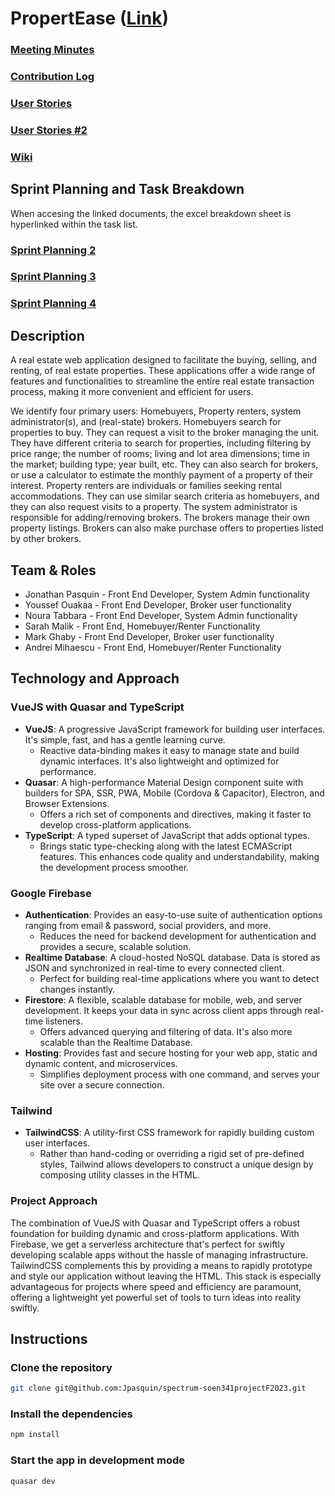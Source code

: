 # PropertEase ([Link](https://propertease-5ff7d.web.app))

### [Meeting Minutes](https://docs.google.com/document/d/1fAs3DRg0vzcju0SPYCO5jQVp3JQgr2mX9F3wEzdK4c8/edit?usp=sharing)

### [Contribution Log](https://docs.google.com/spreadsheets/d/1zzdhYC-tlj-8haEgOCKvL_3sBwnYYgP96RVW1nIbsQI/edit#gid=1386834576)
### [User Stories](https://docs.google.com/document/d/1C_qaazkOoA4voUydYpOeJQQqoFUSTETEa56SImrKguc/edit?usp=sharing)
### [User Stories #2](https://docs.google.com/document/d/1ytCwxEeEto3_IaKGqEW9cDVT33r3SRAmKiei9FF4YrA/edit?usp=sharing)
### [Wiki](https://github.com/Jpasquin/spectrum-soen341projectF2023/wiki)

## Sprint Planning and Task Breakdown
When accesing the linked documents, the excel breakdown sheet is hyperlinked within the task list.
### [Sprint Planning 2](https://docs.google.com/document/d/1AWSJw1WR9Cif5JsjOVZ7un6dJYMlg5lRNgvT5fZ6fSY/edit?usp=sharing)
### [Sprint Planning 3](https://docs.google.com/document/d/1UDYju_PnyAOBNckI_Y3CZ6YVT2BMgyyGfluMJUW0npM/edit?usp=sharing)
### [Sprint Planning 4](https://docs.google.com/document/d/1H0YSSF9653HxJRnDzqFTT1_qtsoiBGjJTNg-ZdQE2hU/edit?usp=sharing)

## Description
A real estate web application designed to facilitate the buying, selling, and renting, of real estate properties. These applications offer a wide range of features and functionalities to streamline the entire real estate transaction process, making it more convenient and efficient for users. 

We identify four primary users: Homebuyers, Property renters,  system administrator(s), and (real-state) brokers. Homebuyers search for properties to buy.  They can request a visit to the broker managing the unit.  They have different criteria to search for properties, including filtering by price range; the number of rooms; living and lot area dimensions; time in the market; building type; year built, etc.  They can also search for brokers, or use a calculator to estimate the monthly payment of a property of their interest.  Property renters are individuals or families seeking rental accommodations.  They can use similar search criteria as homebuyers, and they can also request visits to a property.
The system administrator is responsible for adding/removing brokers.  The brokers manage their own property listings.  Brokers can also make purchase offers to properties listed by other brokers.

## Team & Roles

* Jonathan Pasquin - Front End Developer, System Admin functionality
* Youssef Ouakaa - Front End Developer, Broker user functionality
* Noura Tabbara - Front End Developer, System Admin functionality
* Sarah Malik - Front End, Homebuyer/Renter Functionality
* Mark Ghaby - Front End Developer, Broker user functionality
* Andrei Mihaescu - Front End, Homebuyer/Renter Functionality

## Technology and Approach

### VueJS with Quasar and TypeScript
- **VueJS**: A progressive JavaScript framework for building user interfaces. It's simple, fast, and has a gentle learning curve.
  - Reactive data-binding makes it easy to manage state and build dynamic interfaces. It's also lightweight and optimized for performance.
- **Quasar**: A high-performance Material Design component suite with builders for SPA, SSR, PWA, Mobile (Cordova & Capacitor), Electron, and Browser Extensions.
  - Offers a rich set of components and directives, making it faster to develop cross-platform applications.
- **TypeScript**: A typed superset of JavaScript that adds optional types.
  - Brings static type-checking along with the latest ECMAScript features. This enhances code quality and understandability, making the development process smoother.

### Google Firebase
- **Authentication**: Provides an easy-to-use suite of authentication options ranging from email & password, social providers, and more.
  - Reduces the need for backend development for authentication and provides a secure, scalable solution.
- **Realtime Database**: A cloud-hosted NoSQL database. Data is stored as JSON and synchronized in real-time to every connected client.
  - Perfect for building real-time applications where you want to detect changes instantly.
- **Firestore**: A flexible, scalable database for mobile, web, and server development. It keeps your data in sync across client apps through real-time listeners.
  - Offers advanced querying and filtering of data. It's also more scalable than the Realtime Database.
- **Hosting**: Provides fast and secure hosting for your web app, static and dynamic content, and microservices.
  - Simplifies deployment process with one command, and serves your site over a secure connection.

### Tailwind
- **TailwindCSS**: A utility-first CSS framework for rapidly building custom user interfaces.
  - Rather than hand-coding or overriding a rigid set of pre-defined styles, Tailwind allows developers to construct a unique design by composing utility classes in the HTML.

### Project Approach
The combination of VueJS with Quasar and TypeScript offers a robust foundation for building dynamic and cross-platform applications. With Firebase, we get a serverless architecture that's perfect for swiftly developing scalable apps without the hassle of managing infrastructure. TailwindCSS complements this by providing a means to rapidly prototype and style our application without leaving the HTML. This stack is especially advantageous for projects where speed and efficiency are paramount, offering a lightweight yet powerful set of tools to turn ideas into reality swiftly.


## Instructions
### Clone the repository
```bash
git clone git@github.com:Jpasquin/spectrum-soen341projectF2023.git
```
### Install the dependencies
```bash
npm install
```
### Start the app in development mode
```bash
quasar dev
```

